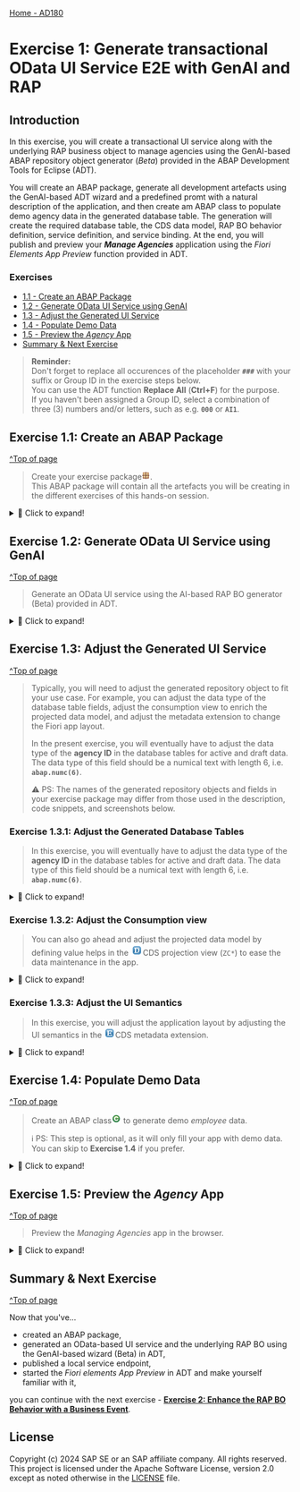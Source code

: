 [Home - AD180](/README.md#exercises)

# Exercise 1: Generate transactional OData UI Service E2E with GenAI and RAP

## Introduction

In this exercise, you will create a transactional UI service along with the underlying RAP business object to manage agencies using the GenAI-based ABAP repository object generator (_Beta_) provided in the ABAP Development Tools for Eclipse (ADT). 

You will create an ABAP package, generate all development artefacts using the GenAI-based ADT wizard and a predefined promt with a natural description of the application, and then create am ABAP class to populate demo agency data in the generated database table. The generation will create the required database table, the CDS data model, RAP BO behavior definition, service definition, and service binding. At the end, you will publish and preview your _**Manage Agencies**_ application using the _Fiori Elements App Preview_ function provided in ADT. 

### Exercises

- [1.1 - Create an ABAP Package](#exercise-11-create-an-abap-package)
- [1.2 - Generate OData UI Service using GenAI](#exercise-12-generate-odata-ui-service-using-genai)
- [1.3 - Adjust the Generated UI Service](#exercise-13-adjust-the-generated-ui-service)
- [1.4 - Populate Demo Data](#exercise-14-populate-demo-data)
- [1.5 - Preview the _Agency_ App](#exercise-15-preview-the-agency-app)
- [Summary & Next Exercise](#summary--next-exercise)  


> **Reminder:**   
> Don't forget to replace all occurences of the placeholder **`###`** with your suffix or Group ID in the exercise steps below.   
> You can use the ADT function **Replace All** (**Ctrl+F**) for the purpose.   
> If you haven't been assigned a Group ID, select a combination of three (3) numbers and/or letters, such as e.g. **`000`** or **`AI1`**.  

## Exercise 1.1: Create an ABAP Package
[^Top of page](#)

> Create your exercise package![package](../images/adt_package.png).   
> This ABAP package will contain all the artefacts you will be creating in the different exercises of this hands-on session.

 <details>
  <summary>🔵 Click to expand!</summary>

   1. In ADT, go to the **Project Explorer**, right-click on your ABAP Cloud Project, select **New** > **ABAP Package** from the context menu.
 
      Maintain the required information provided below. Replace all occurrences of the placeholder **`###`** with your chosen or assigned suffix, which should be a combination of three (3) numbers and/or letters, e.g. **`476`** or **`AP3`**.
 
      > ℹ️ The suffix **`000`** is used for the screenshots in this exercise. Use a different suffix.            
 
      - Name: **`ZRAP120_Agency_###`**
      - Description: _**`Manage Agencies App`**_
      - Select the box ✅**Add to favorites package**
      - Superpackage: **`ZLOCAL`**  
 
      Then click **Next >**. 
 
      <table>
      <tr>
          <td><img src="images/p1.png" alt="create package" width="100%"></td>
          <td><img src="images/p2.png" alt="create package" width="100%"></td>
      </tr>
      </table> 
   
   3. Leave the **ABAP Package** screen unchanged and click **Next >**. 
 
      Select or create a transport request, enter a request description if necessary (e.g., _**RAP120 - Manage Agencies App ###**_), and then click **Finish** to complete the package creation.
      
      <table>
      <tr>
          <td><img src="images/p3a.png" alt="create package" width="100%"></td>
          <td><img src="images/p3b.png" alt="create package" width="100%"></td>
          <td><img src="images/p3c.png" alt="create package" width="100%"></td>       
      </tr>
      </table> 

</details>

## Exercise 1.2: Generate OData UI Service using GenAI
[^Top of page](#)

> Generate an OData UI service using the AI-based RAP BO generator (Beta) provided in ADT.

 <details>
  <summary>🔵 Click to expand!</summary>

   1. Right-click on your ![project](../images/adt_project.png)ABAP Cloud project and select **Generate ABAP Repository Objects** from the context menu.
      
      Select the entry **OData UI Service Supported by AI (Beta)** in the wizard and click **Next >**.
      
      Maintain your package name ![package](../images/adt_package.png)**`ZRAP120_Agency_###`** and click **Next >**.                  
 
      <img src="images/p456.png" alt="create package" width="100%">
      
<!--
      <table>
      <tr>
          <td><img src="images/p4.png" alt="generate UI service" width="100%"></td>
          <td><img src="images/p5.png" alt="generate UI service" width="100%"></td>
          <td><img src="images/p6.png" alt="generate UI service" width="100%"></td>
      </tr>
      </table>
-->      

   2. Clear the promt example, insert the prompt provided below for this exercise, and click **Next >**.
     
      Do not forget to replace **`###`** with your choosen suffix.
 
      > **Info**: In Exercise 3, you'will have the possibility to play around with the GenAI-based generator and write your own prompt.
      
      ```PROMPT
      Generate an application for managing agencies. 
      The agency entity requires the fields agency_id, agency_name, street, postal_code, city, 
      country_code, phone_number, email_address, and /dmo/web_address.
      Use a numerical data type with length 6 for the field agency_id. 
      country_code is a country key with length 3.
      Use character like data types for the other fields with length 80 for field agency_name, 
      length 60 for field street, length 10 for field postal_code, length 40 for field city, 
      length 30 for field phone_number, length 256 for field email_address, and length 256 for field web_address.
      Create the object names with the suffix '###'.
      ```

      <img src="images/p7.png" alt="generate UI service" width="70%">
 
   5. The generator shows a preview of all artifacts that will be generated. 
 
      > ℹ️ Note: The names of the artifacts, database fields, and other elements in your preview may differ from those shown on the screenshots below or used later in this exercise, as they are generated by GenAI and there is no guarantee from the GenAI side.  
      > The ability to customize the suggestions will be provided with future releases.
      >
      > ℹ️ Note: If you have forgotten to replace **`###`**  with your choosen suffix you will get the error message: _Object name can only contain characters from syntactical character set_  
 
      <img src="images/p8.png" alt="generate UI service" width="70%">
      
   5. Click **Next >**, select a transport request, and click **Finish** to start the generation of all artifacts. 
 
      The generation of all artifacts may take a few moments.
  
      <!-- <img src="images/p9.png" alt="generate UI service" width="70%"> -->
  
   6. Go to the _**Project Explorer**_ view and check all artifacts that have been generated in your package. You may need to press **F5** to refresh your package.
  
      Then go to your service binding ![service binding](../images/adt_srvb.png)**`ZUI_AGENCY###_O4`** which is opened in the editor and click **Publish** to publish its local service endpoint to view service URL, entity sets, and associations.  
 
      <img src="images/p10.png" alt="generate UI service" width="100%"> 
 
      > **ℹ️ List of the generated objects**:
 
      <details>
        <summary>Click to expand!</summary>

        > **Note**: The names of the artifacts generated in your exercise package may differ from those listed in the table below,
        > because they are generated by GenAI and there is no guarantee from the GenAI side.

        | **Object Category**       | **Repository Object Type**  | **Artefact Names**                                                         |
        |---------------------------|-----------------------------|----------------------------------------------------------------------------|
        | **Business Services**     |                             |                                                                            |
        |                           | **Service Definitions**     | **`ZUI_AGENCY###_O4`**                                                     |
        |                           | **Service Bindings**        | **`ZUI_AGENCY###_O4`**                                                     |
        | **Core Data Services**    |                             |                                                                            |
        |                           | **Behavior Definitions**    | **`ZR_AGENCY###`** - Base BO behavior definition                           |
        |                           |                             | **`ZC_AGENCY###`** - BO behavior projection                                |     
        |                           | **Data Definitions**        | **`ZR_AGENCY###`** - Base BO composition model                             |
        |                           |                             | **`ZC_AGENCY###`** - Projected BO composition model                        |        
        |                           | **Metadata Definitions**    | **`ZC_AGENCY###`** - Metadata extension for the projection view            |
        | **Dictionary**            |                             |                                                                            |
        |                           | **Database Tables**         | **`ZAGENCY###`** - Database table for storing active data                  |
        |                           |                             | **`ZAGENCY###_D`** - Database table for storing draft data                 |
        | **Source Code Library**   |                             |                                                                            |
        |                           | **Classes**                 | **`ZBP_C_AGENCY###`** - Behavior implementation class for the projected BO |
        |                           |                             | **`ZBP_R_AGENCY###`** - Behavior implementation class for the base BO      |

      </details>
       
      The exposed entity **Agency** now appears in the **Entity Set** area. You can directly launch the **Fiori Elements App Preview** in ADT to start the app in the browser or you can proceed to the next exercise to populate the demo data in the application by filling the database table with the _Agency_ demo data.
 
       The preview of the _Manage Agencies_ app is now displayed in the browser without any data.
  
      > ⛔ **Attention** ⛔   
      > **DO NOT** yet create any _**agency**_ records in the app yet, as you'll be adjusting the generated database table definitions in the next step. 
     
      <table>
      <tr>
          <td><img src="images/p11.png" alt="publish UI service" width="100%"></td>
          <td><img src="images/p12.png" alt="publish UI service" width="100%"></td>   
      </tr>
      </table> 

</details>


## Exercise 1.3: Adjust the Generated UI Service
[^Top of page](#)

> Typically, you will need to adjust the generated repository object to fit your use case. 
> For example, you can adjust the data type of the database table fields, adjust the consumption view to enrich the projected data model, and adjust the metadata extension to change the Fiori app layout.  
> 
> In the present exercise, you will eventually have to adjust the data type of the **agency ID**  in the database tables for active and draft data. 
> The data type of this field should be a numical text with length 6, i.e. **`abap.numc(6)`**. 
> 
> ⚠️ PS: The names of the generated repository objects and fields in your exercise package may differ from those used in the description, code snippets, and screenshots below.


### Exercise 1.3.1: Adjust the Generated Database Tables 

> In this exercise, you will eventually have to adjust the data type of the **agency ID**  in the database tables for active and draft data. 
> The data type of this field should be a numical text with length 6, i.e. **`abap.numc(6)`**. 

 <details>
  <summary>🔵 Click to expand!</summary>

   1. Go to your package in the **Project Explorer**, open the database tabl ![table](../images/adt_tabl.png)**`ZAGENCY###`** for storing the active _agency_ data and replace the data type of the field **`agency_id`** with **`abap.numc(6)`** if necessary. Then save ![save icon](../images/adt_save.png) and activate ![activate icon](../images/adt_activate.png) the changes.     
 
      Do the same for the database table ![table](../images/adt_tabl.png)**`ZAGENCY###_D`** for storing the draft _agency_ data, and replace the data type of the field **`agency_id`** with **`abap.numc(6)`** if necessary. Then save ![save icon](../images/adt_save.png) and activate ![activate icon](../images/adt_activate.png) the changes. 
 
      ```ABAP
       abap.numc(6); 
      ```       
      
      <img src="images/p13.png" alt="Adjust generated UI service" width="70%">

 </details>
 
 
### Exercise 1.3.2: Adjust the Consumption view    

> You can also go ahead and adjust the projected data model by defining value helps in the ![ddls](../images/adt_ddls.png)CDS projection view (`ZC*`) to ease the data maintenance in the app.

 <details>
  <summary>🔵 Click to expand!</summary>
 
   1. Go to your package in the **Project Explorer** and open the the projection view ![ddls](../images/adt_ddls.png)**`ZC_AGENCY###`**
 
   2. specify the field element **`AgencyId`** as semantic key for the application by add the **view annotation** below.  
 
      ```ABAP_CDS
       @ObjectModel.semanticKey: ['AgencyId']
      ```         
 
   3. Also specify the projection view as searchable by adding the following view annotation as shown on the screenshot below:
 
      ```
      @Search.searchable: true
      ```

   4. Enable the fuzzy search, i.e. a full-text search with the error tolerance (fuzziness threshold) `0.8`, for the element **`AgencyName`**by specifying the following annotation block directly before the element:
 
      ```
      @Search: {
        defaultSearchElement: true,
        fuzzinessThreshold:  0.8
      }
      ```
 
   5. Now, add the **element annotation** block below just before **`AgencyId`* in the _select_ list to define a value help for the _agency ID_. The `additionalBinding` annotation will help automatically filling the related fields `AgencyName`, `Street`, `PostalCode`, and `City` at the same time.
 
      ```ABAP_CDS
       @Consumption.valueHelpDefinition: [{
             entity : {name: '/DMO/I_Agency_StdVH', element: 'AgencyID'  },
             additionalBinding: [ { localElement: 'AgencyName',  element: 'Name',         usage: #RESULT },
                                  { localElement: 'Street',      element: 'Street',       usage: #RESULT },
                                  { localElement: 'PostalCode',  element: 'PostalCode',   usage: #RESULT },
                                  { localElement: 'City',        element: 'City',         usage: #RESULT } ],
             useForValidation: true }] 
      ```        
      
      <br/>
      <img src="images/p13b.png" alt="Adjust generated UI service" width="70%">
 
   4. Save ![save icon](../images/adt_save.png) and activate ![activate icon](../images/adt_activate.png) the changes. 
 
 </details> 
 
 
### Exercise 1.3.3: Adjust the UI Semantics   
 
> In this exercise, you will adjust the application layout by adjusting the UI semantics in the ![ddlx](../images/adt_ddlx.png)CDS metadata extension. 

 <details>
  <summary>🔵 Click to expand!</summary>
 
   1. Go to your package in the **Project Explorer** and open the generated CDS metadata extension ![ddlx](../images/adt_ddlx.png)**`ZC_AGENCY###`**. 
 
   2. Adjust the **`@headerInfo`** annotation by specifying **`AgencyId`** as title value and **`AgencyName`** as description. 
 
      For that, simply replace the line _`@UI.headerInfo.title.value: 'Uuid'`_ with 
 
      ```
      @UI.headerInfo.title.value: 'AgencyId'
      ```
      
      Replace the line _`@UI.headerInfo.description.value: 'Uuid'`_ with 
 
      ```
      @UI.headerInfo.description.value: 'AgencyName'
      ```
      
      Insert the code snippet below to specify _Agency_ as type name and _Agencies_ as its plural in the header info: 
 
      ```
      @UI.headerInfo.typeName: 'Agency'
      @UI.headerInfo.typeNamePlural: 'Agencies'
      ``` 
 
      <img src="images/p13c.png" alt="Adjust generated UI service" width="50%"> 
 
   3. Adjust the filter bar by removing some fields by deleting or commenting out (`//`) the element annotation block **`@UI.selectionField`** as shown in the screenshot below. 

      For example, remove **`AgencyName`**, **`Street`**, **`PostalCode`**, **`CountryCode`**, **`PhoneNumber`**, **`EmailAddress`**, and **`WebAddress`** - from the filter bar. 
 
      <img src="images/p13d.png" alt="Adjust generated UI service" width="30%">
 
   4. Adjust the list table on the entry page by removing some of the table columns by deleting or commenting out (`//`) the element annotation block **`@UI.lineItem`** as shown in the screenshot. 
 
      For example, remove following table columns - e.g. **`Street`**, **`PostalCode`**, **`CountryCode`**, **`PhoneNumber`**, **`EmailAddress`**, and **`WebAddress`**.   
 
      <img src="images/p13e.png" alt="Adjust generated UI service" width="30%">
 
   5. Remove the adminstrative fields and their related annotations from the metadata extension: **`LocalCreatedBy`**, **`LocalCreatedAt`**, **`LocalLastChangedBy`**, **`LocalLastChangedAt`**, and **`LastChangedAt`**.
 
      <img src="images/p13f.png" alt="Adjust generated UI service" width="50%">  
 
   6. Save ![save icon](../images/adt_save.png) and activate ![activate icon](../images/adt_activate.png) the changes. 
 
 </details>


## Exercise 1.4: Populate Demo Data
[^Top of page](#)
 
> Create an ABAP class![class](../images/adt_class.png) to generate demo _employee_ data.
> 
> ℹ️ PS: This step is optional, as it will only fill your app with demo data. You can skip to **Exercise 1.4** if you prefer.

 <details>
  <summary>🔵 Click to expand!</summary>

   1. Right-click your ABAP package **`ZRAP120_AGENCY_###`** and select **New** > **ABAP Class** from the context menu.

      Maintain the required information (`###` is your group ID) and click **Next >**.
      - Name: **`ZGENERATE_AGENCY_DATA_###`**
      - Description: _**`Generate demo agency data`**_       
      
      Select a transport request and click **Finish** to create the class.
 
      <table>
      <tr>
          <td><img src="images/data1.png" alt="Generate demo data" width="100%"></td>
          <td><img src="images/data2.png" alt="Generate demo data" width="100%"></td>
          <td><img src="images/data3.png" alt="Generate demo data" width="100%"></td>       
      </tr>
      </table> 
   
   4. Replace the default class template with the source code provided below and replace all occurences of the placeholder **`###`** with your suffix using the **Replace All** function (**Ctrl+F**).
 
      <details>
      <summary>🟠📄 Click to expand the source code!</summary>

         ```ABAP 
          CLASS zgenerate_agency_data_### DEFINITION
            PUBLIC
            FINAL
            CREATE PUBLIC .

            PUBLIC SECTION.
            INTERFACES if_oo_adt_classrun.

            PROTECTED SECTION.
            PRIVATE SECTION.
          ENDCLASS.

          CLASS zgenerate_agency_data_### IMPLEMENTATION.
         
           METHOD if_oo_adt_classrun~main.         
              DATA: agencies  TYPE TABLE OF zagency###.
         
         *     DELETE FROM zagency###_e.
         *     "EXIT.
         
              "delete existing data
              DELETE FROM zagency###.
              DELETE FROM zagency###_d.
         
              "insert demo agency data
              agencies = VALUE #(
                 ( uuid = 'C68D1DF0F7B5ED251900D4AECE7F7813' agency_id = '070001' agency_name = 'Sunshine Travel' street = '134 West Street' postal_code = '54323' city = 'Rochester' country_code = 'US' phone_number = '+1 901-632-5620'
                 email_address = 'info@sunshine-travel.sap' web_address = 'http://www.sunshine-travel.sap' local_created_by = '' local_created_at = '0.0000000 ' local_last_changed_by = '' local_last_changed_at = '0.0000000 ' last_changed_at = '0.0000000 '  )
                 (  uuid = 'C78D1DF0F7B5ED251900D4AECE7F7813' agency_id = '070002' agency_name = 'Fly High' street = 'Berliner Allee 11' postal_code = '40880' city = 'Duesseldorf' country_code = 'DE' phone_number = '+49 2102 69555'
                 email_address = 'info@flyhigh.sap' web_address = 'http://www.flyhigh.sap' local_created_by = '' local_created_at = '0.0000000 ' local_last_changed_by = '' local_last_changed_at = '0.0000000 ' last_changed_at = '0.0000000 '  )
                 (  uuid = 'C88D1DF0F7B5ED251900D4AECE7F7813' agency_id = '070003' agency_name = 'Happy Hopping' street = 'Calvinstr. 36' postal_code = '13467' city = 'Berlin' country_code = 'DE' phone_number = '+49 30-8853-0'
                 email_address = 'info@haphop.sap' web_address = 'http://www.haphop.sap' local_created_by = '' local_created_at = '0.0000000 ' local_last_changed_by = '' local_last_changed_at = '0.0000000 ' last_changed_at = '0.0000000 '  )
                 (  uuid = 'C98D1DF0F7B5ED251900D4AECE7F7813' agency_id = '070004' agency_name = 'Pink Panther' street = 'Auf der Schanz 54' postal_code = '65936' city = 'Frankfurt' country_code = 'DE' phone_number = '+49 69-467653-0'
                 email_address = 'info@pinkpanther.sap' web_address = 'http://www.pinkpanther.sap' local_created_by = '' local_created_at = '0.0000000 ' local_last_changed_by = '' local_last_changed_at = '0.0000000 ' last_changed_at = '0.0000000 '  )
                 (  uuid = 'CA8D1DF0F7B5ED251900D4AECE7F7813' agency_id = '070005' agency_name = 'Your Choice' street = 'Gustav-Jung-Str. 425' postal_code = '90455' city = 'Nuernberg' country_code = 'DE' phone_number = '+49 9256-4548-0'
                 email_address = 'info@yc.sap' web_address = 'http://www.yc.sap' local_created_by = '' local_created_at = '0.0000000 ' local_last_changed_by = '' local_last_changed_at = '0.0000000 ' last_changed_at = '0.0000000 '  )
                  ).
         
         *    insert the new table entries
              INSERT zagency### FROM TABLE @agencies.
         
              COMMIT WORK.
              out->write( |[RAP120 / AD180] Demo agency data successfully generated. | ).
            ENDMETHOD.       
          ENDCLASS.
         ```
         
      </details>   

      <img src="images/data4.png" alt="Generate demo data" width="70%">
  
   3. Save ![save icon](../images/adt_save.png) and activate ![activate icon](../images/adt_activate.png) the class.
 
   4. Execute the class as console application. 

      For that, select your ABAP class ![class](../images/adt_class.png)**`ZGENERATE_AGENCY_DATA_###`**, select the run button > **Run As** > **ABAP Application (Console) F9** or press **F9**. 
 
      A successful message now appears displayed in the _ABAP Console_. 
 
      <table>
      <tr>
          <td><img src="images/data5.png" alt="Generate demo data" width="100%"></td>
          <td><img src="images/data6.png" alt="Generate demo data" width="100%"></td>
      </tr>
      </table>  
 
   5. You can open your generated database table ![table](../images/adt_tabl.png) **`ZAGENCY###`** for storing the active _Agency_ data and press **F8** to start the data preview and display the filled database entries. 
 
      > ℹ️ PS: Always remember that the name of the artifacts and properties generated by GenAI may differ from the one in the screenshot.
   
</details>


## Exercise 1.5: Preview the _Agency_ App
[^Top of page](#)

>  Preview the _Managing Agencies_ app in the browser.

 <details>
  <summary>🔵 Click to expand!</summary>

   1. Open your service binding ![service binding](../images/adt_srvb.png)**`ZUI_AGENCY###_O4`**, select the entity set **Agency**, and click **Preview** to start the Fiori Elements App Preview and open the app in the browser.
 
      <img src="images/p12b.png" alt="preview UI service mit demo data" width="70%">
     
   3. Play around with the application to familiarize yourself. Generic CRUD operations are available out of the box since a managed RAP BO has been generated.
 
</details>


## Summary & Next Exercise
[^Top of page](#)

Now that you've... 
- created an ABAP package,
- generated an OData-based UI service and the underlying RAP BO using the GenAI-based wizard (Beta) in ADT,
- published a local service endpoint, 
- started the _Fiori elements App Preview_ in ADT and make yourself familiar with it,

you can continue with the next exercise - **[Exercise 2: Enhance the RAP BO Behavior with a Business Event](../ex02/README.md)**.

## License

Copyright (c) 2024 SAP SE or an SAP affiliate company. All rights reserved. This project is licensed under the Apache Software License, version 2.0 except as noted otherwise in the [LICENSE](LICENSES/Apache-2.0.txt) file.

